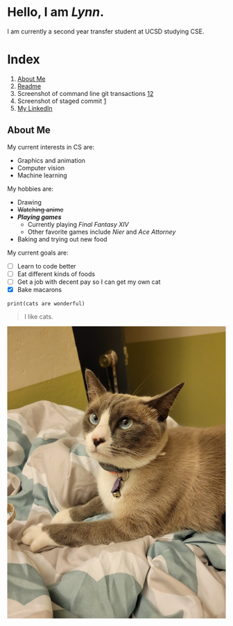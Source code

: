 # **Hello, I am _Lynn_.**

I am currently a second year transfer student at UCSD studying CSE.

# Index
1. [About Me](https://lmidang.github.io/Github_Pages#about-me)
2. [Readme](README.md)
3. Screenshot of command line git transactions [1](screenshots/screen_1.JPG)[2](screenshots/screen_2.JPG)
4. Screenshot of staged commit [1](screenshots/screen_6.JPG)
5. [My LinkedIn](https://www.linkedin.com/in/lmdang/)

## About Me
My current interests in CS are:
* Graphics and animation
* Computer vision
* Machine learning

My hobbies are:
* Drawing
* ~~Watching anime~~
* ***Playing games***
  * Currently playing *Final Fantasy XIV*
  * Other favorite games include *Nier* and *Ace Attorney*
* Baking and trying out new food

My current goals are:
- [ ] Learn to code better
- [ ] Eat different kinds of foods
- [ ] Get a job with decent pay so I can get my own cat
- [x] Bake macarons

```
print(cats are wonderful)
```

> I like cats.

![a cat](images/20210920_190514.jpg)